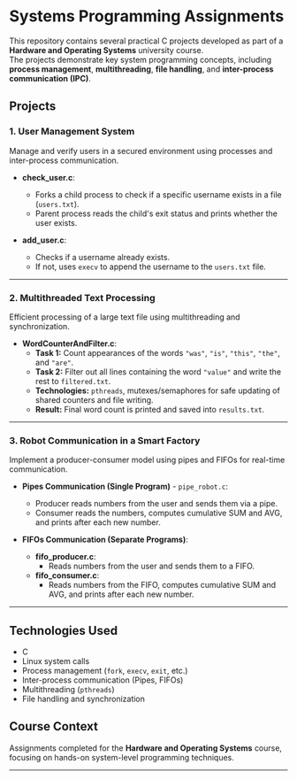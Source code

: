 # Systems Programming Assignments

This repository contains several practical C projects developed as part of a **Hardware and Operating Systems** university course.  
The projects demonstrate key system programming concepts, including **process management**, **multithreading**, **file handling**, and **inter-process communication (IPC)**.

## Projects

### 1. User Management System
Manage and verify users in a secured environment using processes and inter-process communication.

- **check_user.c**:  
  - Forks a child process to check if a specific username exists in a file (`users.txt`).
  - Parent process reads the child's exit status and prints whether the user exists.

- **add_user.c**:  
  - Checks if a username already exists.
  - If not, uses `execv` to append the username to the `users.txt` file.

---

### 2. Multithreaded Text Processing
Efficient processing of a large text file using multithreading and synchronization.

- **WordCounterAndFilter.c**:
  - **Task 1:** Count appearances of the words `"was"`, `"is"`, `"this"`, `"the"`, and `"are"`.
  - **Task 2:** Filter out all lines containing the word `"value"` and write the rest to `filtered.txt`.
  - **Technologies:** `pthreads`, mutexes/semaphores for safe updating of shared counters and file writing.
  - **Result:** Final word count is printed and saved into `results.txt`.

---

### 3. Robot Communication in a Smart Factory
Implement a producer-consumer model using pipes and FIFOs for real-time communication.

- **Pipes Communication (Single Program)** - `pipe_robot.c`:
  - Producer reads numbers from the user and sends them via a pipe.
  - Consumer reads the numbers, computes cumulative SUM and AVG, and prints after each new number.

- **FIFOs Communication (Separate Programs)**:
  - **fifo_producer.c**:  
    - Reads numbers from the user and sends them to a FIFO.
  - **fifo_consumer.c**:  
    - Reads numbers from the FIFO, computes cumulative SUM and AVG, and prints after each new number.

---

## Technologies Used
- C
- Linux system calls
- Process management (`fork`, `execv`, `exit`, etc.)
- Inter-process communication (Pipes, FIFOs)
- Multithreading (`pthreads`)
- File handling and synchronization

## Course Context
Assignments completed for the **Hardware and Operating Systems** course, focusing on hands-on system-level programming techniques.

---

